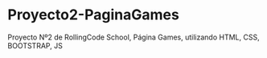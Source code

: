 # Proyecto2-PaginaGames
Proyecto Nº2 de RollingCode School, Página Games, utilizando HTML, CSS, BOOTSTRAP, JS
